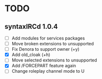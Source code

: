 # TODO

## syntaxIRCd 1.0.4

 - [ ] Add modules for services packages
 - [ ] Move broken extensions to unsupported
 - [ ] Fix Denora to support owner (+y)
 - [X] Add old_cloak (+h)
 - [ ] Move selected extensions to unsupported
 - [X] Add /FORCEPART feature again
 - [ ] Change roleplay channel mode to U 
